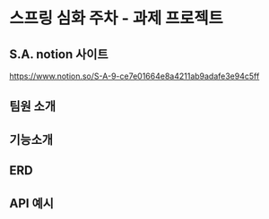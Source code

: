 # 스프링 심화 주차 - 과제 프로젝트

## S.A. notion 사이트

https://www.notion.so/S-A-9-ce7e01664e8a4211ab9adafe3e94c5ff

## 팀원 소개

## 기능소개

## ERD

## API 예시

